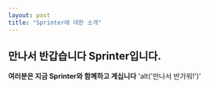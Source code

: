 ```yaml
---
layout: post
title: "Sprinter에 대한 소개"
---
```


## 만나서 반갑습니다 Sprinter입니다.
**여러분은 지금 Sprinter와 함꼐하고 계십니다**
'alt('만나서 반가워!')'
